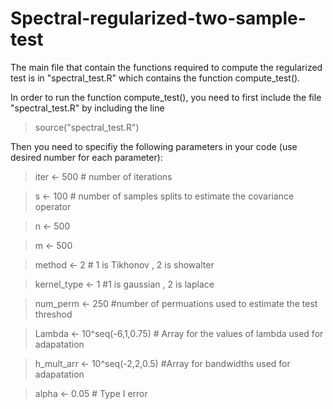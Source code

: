 # Spectral-regularized-two-sample-test

The main file that contain the functions required to compute the regularized test is in "spectral_test.R" which contains the function compute_test(). 

In order to run the function compute_test(), you need to first include the file "spectral_test.R" by including the line 
>source("spectral_test.R")

Then you need to specifiy the following parameters in your code (use desired number for each parameter):

> iter <- 500  # number of iterations

> s <- 100 # number of samples splits to estimate the covariance operator

> n <- 500

> m <- 500

> method <- 2 # 1 is Tikhonov , 2 is showalter

> kernel_type <- 1 #1 is gaussian , 2 is laplace

> num_perm <- 250  #number of permuations used to estimate the test threshod

> Lambda <- 10^seq(-6,1,0.75) # Array for the values of lambda used for adapatation

> h_mult_arr <- 10^seq(-2,2,0.5)   #Array for bandwidths used for adapatation

> alpha <- 0.05 # Type I error 
